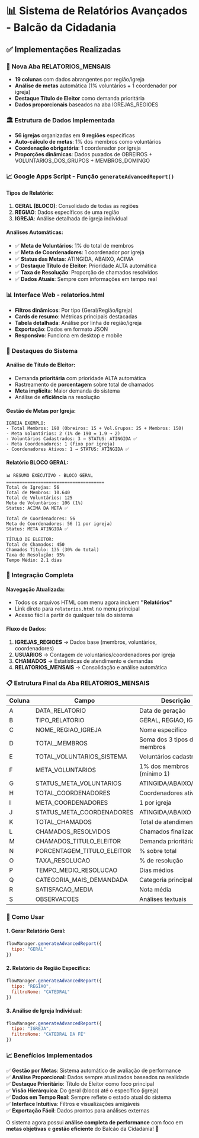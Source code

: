 # 📊 Sistema de Relatórios Avançados - Balcão da Cidadania

## ✅ **Implementações Realizadas**

### 🔄 **Nova Aba RELATORIOS_MENSAIS**
- **19 colunas** com dados abrangentes por região/igreja
- **Análise de metas** automática (1% voluntários + 1 coordenador por igreja)
- **Destaque Título de Eleitor** como demanda prioritária
- **Dados proporcionais** baseados na aba IGREJAS_REGIOES

### 🏛️ **Estrutura de Dados Implementada**
- **56 igrejas** organizadas em **9 regiões** específicas
- **Auto-cálculo de metas**: 1% dos membros como voluntários
- **Coordenação obrigatória**: 1 coordenador por igreja
- **Proporções dinâmicas**: Dados puxados de OBREIROS + VOLUNTARIOS_DOS_GRUPOS + MEMBROS_DOMINGO

### 📈 **Google Apps Script - Função `generateAdvancedReport()`**

#### **Tipos de Relatório:**
1. **GERAL (BLOCO)**: Consolidado de todas as regiões
2. **REGIAO**: Dados específicos de uma região
3. **IGREJA**: Análise detalhada de igreja individual

#### **Análises Automáticas:**
- ✅ **Meta de Voluntários**: 1% do total de membros
- ✅ **Meta de Coordenadores**: 1 coordenador por igreja  
- ✅ **Status das Metas**: ATINGIDA, ABAIXO, ACIMA
- ✅ **Destaque Título de Eleitor**: Prioridade ALTA automática
- ✅ **Taxa de Resolução**: Proporção de chamados resolvidos
- ✅ **Dados Atuais**: Sempre com informações em tempo real

### 📊 **Interface Web - relatorios.html**
- **Filtros dinâmicos**: Por tipo (Geral/Região/Igreja)
- **Cards de resumo**: Métricas principais destacadas
- **Tabela detalhada**: Análise por linha de região/igreja
- **Exportação**: Dados em formato JSON
- **Responsivo**: Funciona em desktop e mobile

### 🎯 **Destaques do Sistema**

#### **Análise de Título de Eleitor:**
- Demanda **prioritária** com prioridade ALTA automática
- Rastreamento de **porcentagem** sobre total de chamados
- **Meta implícita**: Maior demanda do sistema
- Análise de **eficiência** na resolução

#### **Gestão de Metas por Igreja:**
```
IGREJA EXEMPLO:
- Total Membros: 190 (Obreiros: 15 + Vol.Grupos: 25 + Membros: 150)
- Meta Voluntários: 2 (1% de 190 = 1.9 → 2)
- Voluntários Cadastrados: 3 → STATUS: ATINGIDA ✅
- Meta Coordenadores: 1 (fixo por igreja)
- Coordenadores Ativos: 1 → STATUS: ATINGIDA ✅
```

#### **Relatório BLOCO GERAL:**
```
📊 RESUMO EXECUTIVO - BLOCO GERAL
=====================================
Total de Igrejas: 56
Total de Membros: 10.640
Total de Voluntários: 125 
Meta de Voluntários: 106 (1%)
Status: ACIMA DA META ✅

Total de Coordenadores: 56
Meta de Coordenadores: 56 (1 por igreja)  
Status: META ATINGIDA ✅

TÍTULO DE ELEITOR:
Total de Chamados: 450
Chamados Título: 135 (30% do total)
Taxa de Resolução: 95%
Tempo Médio: 2.1 dias
```

### 🔗 **Integração Completa**

#### **Navegação Atualizada:**
- Todos os arquivos HTML com menu agora incluem **"Relatórios"**
- Link direto para `relatorios.html` no menu principal
- Acesso fácil a partir de qualquer tela do sistema

#### **Fluxo de Dados:**
1. **IGREJAS_REGIOES** → Dados base (membros, voluntários, coordenadores)
2. **USUARIOS** → Contagem de voluntários/coordenadores por igreja
3. **CHAMADOS** → Estatísticas de atendimento e demandas
4. **RELATORIOS_MENSAIS** → Consolidação e análise automática

### 📋 **Estrutura Final da Aba RELATORIOS_MENSAIS**

| Coluna | Campo | Descrição |
|--------|--------|-----------|
| A | DATA_RELATORIO | Data de geração |
| B | TIPO_RELATORIO | GERAL, REGIAO, IGREJA |
| C | NOME_REGIAO_IGREJA | Nome específico |
| D | TOTAL_MEMBROS | Soma dos 3 tipos de membros |
| E | TOTAL_VOLUNTARIOS_SISTEMA | Voluntários cadastrados |
| F | META_VOLUNTARIOS | 1% dos membros (mínimo 1) |
| G | STATUS_META_VOLUNTARIOS | ATINGIDA/ABAIXO/ACIMA |
| H | TOTAL_COORDENADORES | Coordenadores ativos |
| I | META_COORDENADORES | 1 por igreja |
| J | STATUS_META_COORDENADORES | ATINGIDA/ABAIXO |
| K | TOTAL_CHAMADOS | Total de atendimentos |
| L | CHAMADOS_RESOLVIDOS | Chamados finalizados |
| M | CHAMADOS_TITULO_ELEITOR | Demanda prioritária |
| N | PORCENTAGEM_TITULO_ELEITOR | % sobre total |
| O | TAXA_RESOLUCAO | % de resolução |
| P | TEMPO_MEDIO_RESOLUCAO | Dias médios |
| Q | CATEGORIA_MAIS_DEMANDADA | Categoria principal |
| R | SATISFACAO_MEDIA | Nota média |
| S | OBSERVACOES | Análises textuais |

### 🚀 **Como Usar**

#### **1. Gerar Relatório Geral:**
```javascript
flowManager.generateAdvancedReport({
  tipo: "GERAL"
})
```

#### **2. Relatório de Região Específica:**
```javascript
flowManager.generateAdvancedReport({
  tipo: "REGIAO",
  filtroNome: "CATEDRAL"
})
```

#### **3. Análise de Igreja Individual:**
```javascript
flowManager.generateAdvancedReport({
  tipo: "IGREJA", 
  filtroNome: "CATEDRAL DA FÉ"
})
```

### 📈 **Benefícios Implementados**

✅ **Gestão por Metas**: Sistema automático de avaliação de performance  
✅ **Análise Proporcional**: Dados sempre atualizados baseados na realidade  
✅ **Destaque Prioritário**: Título de Eleitor como foco principal  
✅ **Visão Hierárquica**: Do geral (bloco) até o específico (igreja)  
✅ **Dados em Tempo Real**: Sempre reflete o estado atual do sistema  
✅ **Interface Intuitiva**: Filtros e visualizações amigáveis  
✅ **Exportação Fácil**: Dados prontos para análises externas  

O sistema agora possui **análise completa de performance** com foco em **metas objetivas** e **gestão eficiente** do Balcão da Cidadania! 🎉
